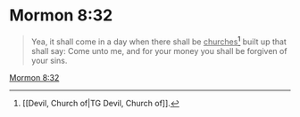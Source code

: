 # Mormon 8:32

> Yea, it shall come in a day when there shall be <u>churches</u>[^a] built up that shall say: Come unto me, and for your money you shall be forgiven of your sins.

[Mormon 8:32](https://www.churchofjesuschrist.org/study/scriptures/bofm/morm/8?lang=eng&id=p32#p32)


[^a]: [[Devil, Church of|TG Devil, Church of]].  
